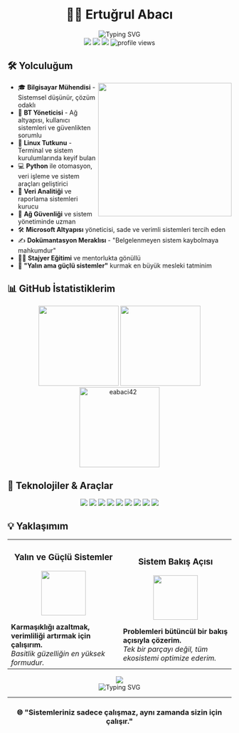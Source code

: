 # <div align="center">👨‍💻 Ertuğrul Abacı</div>

<div align="center">
<img src="https://readme-typing-svg.demolab.com?font=Fira+Code&size=24&duration=3000&pause=1000&color=0891b2&center=true&vCenter=true&width=435&lines=Bilgisayar+Mühendisi;BT+Yöneticisi;Linux+Tutkunu;Sistem+Kurucusu" alt="Typing SVG" />
</div>

<div align="center">
  <a href="mailto:ertugrul@atikrost.com"><img src="https://img.shields.io/badge/Email-ertugrul@atikrost.com-blue?style=flat-square&logo=gmail"></a>
  <a href="https://www.linkedin.com/in/eabaci42"><img src="https://img.shields.io/badge/LinkedIn-eabaci42-0077B5?style=flat-square&logo=linkedin"></a>
  <a href="https://github.com/eabaci42"><img src="https://img.shields.io/badge/GitHub-eabaci42-181717?style=flat-square&logo=github"></a>
  <img src="https://komarev.com/ghpvc/?username=eabaci42&style=flat-square&color=0891b2" alt="profile views" />
</div>

## 🛠️ Yolculuğum

<img align="right" width="300" src="https://raw.githubusercontent.com/abhisheknaiidu/abhisheknaiidu/master/code.gif" />

- 🎓 **Bilgisayar Mühendisi** - Sistemsel düşünür, çözüm odaklı
- 💼 **BT Yöneticisi** - Ağ altyapısı, kullanıcı sistemleri ve güvenlikten sorumlu
- 🐧 **Linux Tutkunu** - Terminal ve sistem kurulumlarında keyif bulan
- 💻 **Python** ile otomasyon, veri işleme ve sistem araçları geliştirici
- 🧠 **Veri Analitiği** ve raporlama sistemleri kurucu
- 🔐 **Ağ Güvenliği** ve sistem yönetiminde uzman
- 🛠️ **Microsoft Altyapısı** yöneticisi, sade ve verimli sistemleri tercih eden
- ✍️ **Dokümantasyon Meraklısı** - "Belgelenmeyen sistem kaybolmaya mahkumdur"
- 👨‍🏫 **Stajyer Eğitimi** ve mentorlukta gönüllü
- 🎯 **"Yalın ama güçlü sistemler"** kurmak en büyük mesleki tatminim

## 📊 GitHub İstatistiklerim

<div align="center">
  <img height="180em" src="https://github-readme-stats.vercel.app/api?username=eabaci42&show_icons=true&theme=tokyonight&include_all_commits=true&count_private=true" />
  <img height="180em" src="https://github-readme-stats.vercel.app/api/top-langs/?username=eabaci42&layout=compact&langs_count=7&theme=tokyonight" />
</div>

<div align="center">
  <img height="180em" src="https://github-readme-streak-stats.herokuapp.com/?user=eabaci42&theme=tokyonight" alt="eabaci42" />
</div>

## 🚀 Teknolojiler & Araçlar

<div align="center">
  <img src="https://img.shields.io/badge/Python-3776AB?style=for-the-badge&logo=python&logoColor=white">
  <img src="https://img.shields.io/badge/Linux-FCC624?style=for-the-badge&logo=linux&logoColor=black">
  <img src="https://img.shields.io/badge/SQL-4479A1?style=for-the-badge&logo=mysql&logoColor=white">
  <img src="https://img.shields.io/badge/Shell_Script-121011?style=for-the-badge&logo=gnu-bash&logoColor=white">
  <img src="https://img.shields.io/badge/Docker-2496ED?style=for-the-badge&logo=docker&logoColor=white">
  <img src="https://img.shields.io/badge/Git-F05032?style=for-the-badge&logo=git&logoColor=white">
  <img src="https://img.shields.io/badge/Networking-0078D6?style=for-the-badge&logo=cisco&logoColor=white">
  <img src="https://img.shields.io/badge/Windows_Server-0078D6?style=for-the-badge&logo=windows&logoColor=white">
  <img src="https://img.shields.io/badge/Azure-0089D6?style=for-the-badge&logo=microsoft-azure&logoColor=white">
</div>

## 💡 Yaklaşımım

<table>
  <tr>
    <td width="50%">
      <h3 align="center">Yalın ve Güçlü Sistemler</h3>
      <p align="center">
        <a href="#" target="_blank"><img src="https://media.giphy.com/media/du3J3cXyzhj75IOgvA/giphy.gif" width="100"></a>
      </p>
      <strong>Karmaşıklığı azaltmak, verimliliği artırmak için çalışırım.</strong>
      <br />
      <em>Basitlik güzelliğin en yüksek formudur.</em>
    </td>
    <td width="50%">
      <h3 align="center">Sistem Bakış Açısı</h3>
      <p align="center">
        <a href="#" target="_blank"><img src="https://media.giphy.com/media/ln7z2eWriiQAllfVcn/giphy.gif" width="100"></a>
      </p>
      <strong>Problemleri bütüncül bir bakış açısıyla çözerim.</strong>
      <br />
      <em>Tek bir parçayı değil, tüm ekosistemi optimize ederim.</em>
    </td>
  </tr>
</table>

<!-- Katkı grafiği -->
<div align="center">
  <a href="https://github.com/eabaci42">
    <img src="https://github-profile-summary-cards.vercel.app/api/cards/profile-details?username=eabaci42&theme=tokyonight" />
  </a>
</div>

<div align="center">
<img src="https://readme-typing-svg.demolab.com?font=Fira+Code&size=18&pause=1000&color=0891b2&center=true&vCenter=true&width=435&lines=Her+sistemin+bir+mimarı+vardır...;Her+sorunun+bir+çözümü+vardır...;Ben+mimarım%2C+sistemler+benim+eserim..." alt="Typing SVG" />
</div>

---

<h3 align="center">🌐 "Sistemleriniz sadece çalışmaz, aynı zamanda sizin için çalışır."</h3>
